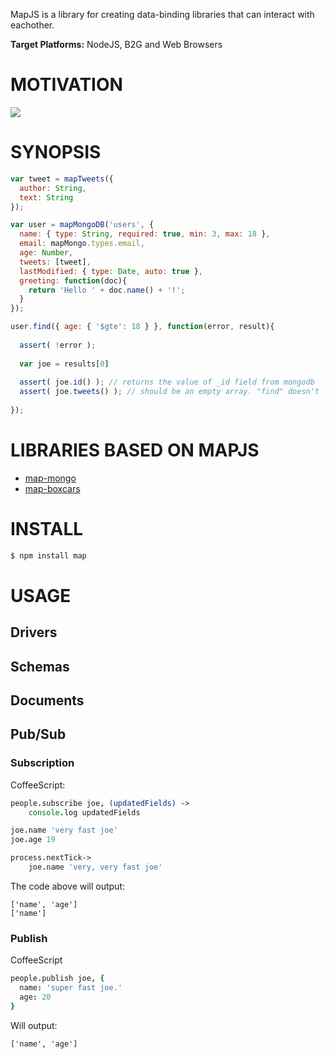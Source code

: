 MapJS is a library for creating data-binding libraries that can interact with eachother.

**Target Platforms:** NodeJS, B2G and Web Browsers

# MOTIVATION

![](https://dl.dropbox.com/s/62jdjz3vtlooov2/--560240.jpeg)

# SYNOPSIS

```js
var tweet = mapTweets({
  author: String,
  text: String
});

var user = mapMongoDB('users', {
  name: { type: String, required: true, min: 3, max: 18 },
  email: mapMongo.types.email,
  age: Number,
  tweets: [tweet],
  lastModified: { type: Date, auto: true },
  greeting: function(doc){
    return 'Hello ' + doc.name() + '!';
  }
});

user.find({ age: { '$gte': 18 } }, function(error, result){
  
  assert( !error );
  
  var joe = results[0]
  
  assert( joe.id() ); // returns the value of _id field from mongodb
  assert( joe.tweets() ); // should be an empty array. "find" doesn't load subdocs.
  
});
```

# LIBRARIES BASED ON MAPJS

* [map-mongo](http://github.com/azer/map-mongo)
* [map-boxcars](http://github.com/azer/map-boxcars)

# INSTALL

```bash
$ npm install map
```

# USAGE

## Drivers

## Schemas

## Documents

## Pub/Sub

### Subscription

CoffeeScript:

```coffee
people.subscribe joe, (updatedFields) ->
    console.log updatedFields

joe.name 'very fast joe'
joe.age 19

process.nextTick->
    joe.name 'very, very fast joe'
```

The code above will output:
```
['name', 'age']
['name']
```

### Publish

CoffeeScript

```coffee
people.publish joe, {
  name: 'super fast joe.'
  age: 20
}
```

Will output:

```
['name', 'age']
```

